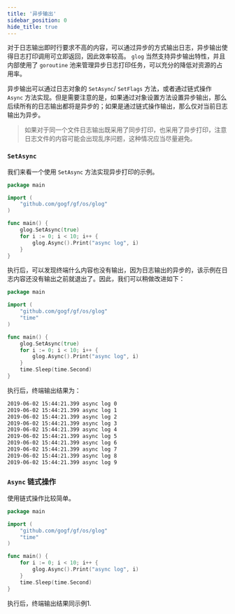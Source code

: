 ```yaml
---
title: '异步输出'
sidebar_position: 0
hide_title: true
---
```


对于日志输出即时行要求不高的内容，可以通过异步的方式输出日志，异步输出使得日志打印调用可立即返回，因此效率较高。 `glog` 当然支持异步输出特性，并且内部使用了 `goroutine` 池来管理异步日志打印任务，可以充分的降低对资源的占用率。

异步输出可以通过日志对象的 `SetAsync`/ `SetFlags` 方法，或者通过链式操作 `Async` 方法实现。但是需要注意的是，如果通过对象设置方法设置异步输出，那么后续所有的日志输出都将是异步的；如果是通过链式操作输出，那么仅对当前日志输出为异步。

> 如果对于同一个文件日志输出既采用了同步打印，也采用了异步打印，注意日志文件的内容可能会出现乱序问题，这种情况应当尽量避免。

### `SetAsync`

我们来看一个使用 `SetAsync` 方法实现异步打印的示例。

```go
package main

import (
	"github.com/gogf/gf/os/glog"
)

func main() {
	glog.SetAsync(true)
	for i := 0; i < 10; i++ {
		glog.Async().Print("async log", i)
	}
}

```

执行后，可以发现终端什么内容也没有输出，因为日志输出的异步的，该示例在日志内容还没有输出之前就退出了。因此，我们可以稍做改进如下：

```go
package main

import (
	"github.com/gogf/gf/os/glog"
	"time"
)

func main() {
	glog.SetAsync(true)
	for i := 0; i < 10; i++ {
		glog.Async().Print("async log", i)
	}
	time.Sleep(time.Second)
}

```

执行后，终端输出结果为：

```html
2019-06-02 15:44:21.399 async log 0
2019-06-02 15:44:21.399 async log 1
2019-06-02 15:44:21.399 async log 2
2019-06-02 15:44:21.399 async log 3
2019-06-02 15:44:21.399 async log 4
2019-06-02 15:44:21.399 async log 5
2019-06-02 15:44:21.399 async log 6
2019-06-02 15:44:21.399 async log 7
2019-06-02 15:44:21.399 async log 8
2019-06-02 15:44:21.399 async log 9

```

### `Async` 链式操作

使用链式操作比较简单。

```go
package main

import (
	"github.com/gogf/gf/os/glog"
	"time"
)

func main() {
	for i := 0; i < 10; i++ {
		glog.Async().Print("async log", i)
	}
	time.Sleep(time.Second)
}

```

执行后，终端输出结果同示例1.